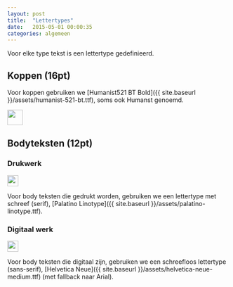 ```yaml
---
layout: post
title:  "Lettertypes"
date:   2015-05-01 00:00:35
categories: algemeen
---
```


Voor elke type tekst is een lettertype gedefinieerd.

Koppen (16pt)
-------------
Voor koppen gebruiken we [Humanist521 BT Bold]({{ site.baseurl }}/assets/humanist-521-bt.ttf), soms ook Humanst genoemd.

<img src="{{ site.baseurl }}/assets/heading.png" style="height: 35px" />

Bodyteksten (12pt)
------------------

### Drukwerk
<img src="{{ site.baseurl }}/assets/body-text-with-serif.png" style="height: 25px"/>

Voor body teksten die gedrukt worden, gebruiken we een lettertype met schreef (serif), [Palatino Linotype]({{ site.baseurl }}/assets/palatino-linotype.ttf).

### Digitaal werk
<img src="{{ site.baseurl }}/assets/body-text-sans-serif.png" style="height: 25px"/>

Voor body teksten die digitaal zijn, gebruiken we een schreefloos lettertype (sans-serif), [Helvetica Neue]({{ site.baseurl }}/assets/helvetica-neue-medium.ttf) (met fallback naar Arial).
